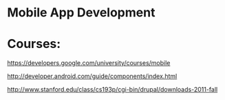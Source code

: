 Mobile App Development
======================

Courses:
======================
https://developers.google.com/university/courses/mobile

http://developer.android.com/guide/components/index.html

http://www.stanford.edu/class/cs193p/cgi-bin/drupal/downloads-2011-fall
